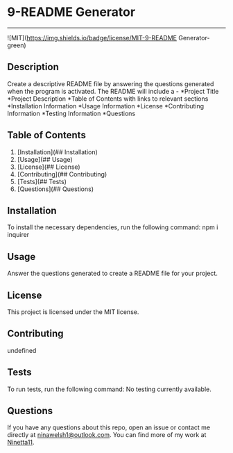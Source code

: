 # 9-README Generator
  ---

  ![MIT](https://img.shields.io/badge/license/MIT-9-README Generator-green)

  ## Description
  Create a descriptive README file by answering the questions generated when the program is activated. The README will include a - *Project Title  *Project Description  *Table of Contents with links to relevant sections  *Installation Information  *Usage Information  *License  *Contributing Information  *Testing Information  *Questions

  ## Table of Contents
  1. [Installation](## Installation)
  2. [Usage](## Usage)
  3. [License](## License)
  4. [Contributing](## Contributing)
  5. [Tests](## Tests)
  6. [Questions](## Questions)

  ## Installation
  To install the necessary dependencies, run the following command:
  npm i inquirer

  ## Usage
  Answer the questions generated to create a README file for your project.

  ## License 
  This project is licensed under the MIT license.

  ## Contributing
  undefined

  ## Tests
  To run tests, run the following command:
  No testing currently available.

  ## Questions
  If you have any questions about this repo, open an issue or contact me directly at [ninawelsh1@outlook.com](mailto:ninawelsh1@outlook.com). You can find more of my work at [Ninetta11](/Ninetta11).
